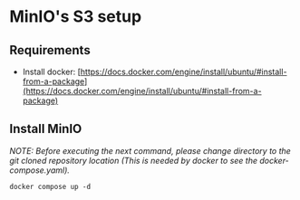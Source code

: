 # MinIO's S3 setup

## Requirements

- Install docker: [https://docs.docker.com/engine/install/ubuntu/#install-from-a-package](https://docs.docker.com/engine/install/ubuntu/#install-from-a-package)

## Install MinIO

_NOTE: Before executing the next command, please change directory to the git cloned repository location (This is needed by docker to see the docker-compose.yaml)._

`docker compose up -d`
